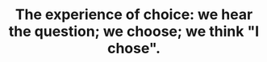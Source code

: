---
title: 'The experience of choice: we hear the question; we choose; we think "I chose".'
tags: experience nondual
---